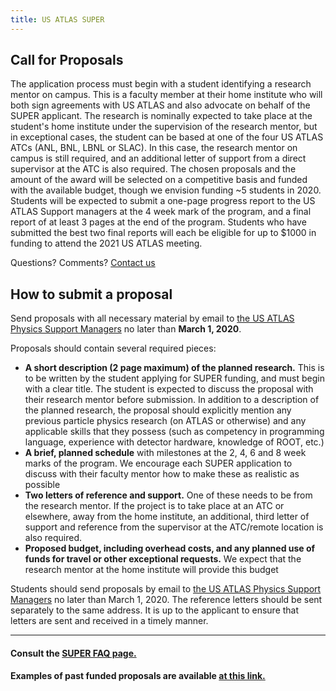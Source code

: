 ```yaml
---
title: US ATLAS SUPER
---
```


Call for Proposals
--------

The application process must begin with a student identifying a research mentor on campus. This is a faculty member at their home institute who will both sign agreements with US ATLAS and also advocate on behalf of the SUPER applicant. The research is nominally expected to take place at the student's home institute under the supervision of the research mentor, but in exceptional cases, the student can be based at one of the four US ATLAS ATCs (ANL, BNL, LBNL or SLAC). In this case, the research mentor on campus is still required, and an additional letter of support from a direct supervisor at the ATC is also required. The chosen proposals and the amount of the award will be selected on a competitive basis and funded with the available budget, though we envision funding ~5 students in 2020. Students will be expected to submit a one-page progress report to the US ATLAS Support managers at the 4 week mark of the program, and a final report of at least 3 pages at the end of the program. Students who have submitted the best two final reports will each be eligible for up to $1000 in funding to attend the 2021 US ATLAS meeting.

Questions? Comments? [Contact us](mailto:jahreda@gmail.com,verena.martinez@gmail.com)

How to submit a proposal
--------

Send proposals with all necessary material by email to [the US ATLAS Physics Support Managers](mailto:jahreda@gmail.com,verena.martinez@gmail.com) no later than **March 1, 2020**.

>
 Proposals should contain several required pieces:
* **A short description (2 page maximum) of the planned research.** This is to be written by the student applying for SUPER funding, and must begin with a clear title. The student is expected to discuss the proposal with their research mentor before submission. In addition to a description of the planned research, the proposal should explicitly mention any previous particle physics research (on ATLAS or otherwise) and any applicable skills that they possess (such as competency in programming language, experience with detector hardware, knowledge of ROOT, etc.)
* **A brief, planned schedule** with milestones at the 2, 4, 6 and 8 week marks of the program. We encourage each SUPER application to discuss with their faculty mentor how to make these as realistic as possible
* **Two letters of reference and support.** One of these needs to be from the research mentor. If the project is to take place at an ATC or elsewhere, away from the home institute, an additional, third letter of support and reference from the supervisor at the ATC/remote location is also required.
* **Proposed budget, including overhead costs, and any planned use of funds for travel or other exceptional requests.** We expect that the research mentor at the home institute will provide this budget

Students should send proposals by email to [the US ATLAS Physics Support Managers](mailto:jahreda@gmail.com,verena.martinez@gmail.com) no later than March 1, 2020. The reference letters should be sent separately to the same address. It is up to the applicant to ensure that letters are sent and received in a timely manner.

--------

#### Consult the [SUPER FAQ page.](../../{{site.data.locations.faq}})

#### Examples of past funded proposals are available [at this link.](../../{{site.data.locations.past}})
